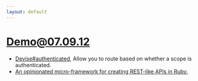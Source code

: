 ```yaml
---
layout: default
---
```


Demo@07.09.12
=============
 
* [Devise#authenticated](http://rubydoc.info/github/plataformatec/devise/master/ActionDispatch/Routing/Mapper), Allow you to route based on whether a scope is authenticated. 
* [An opinionated micro-framework for creating REST-like APIs in Ruby.](http://ya.ru)